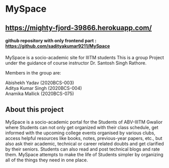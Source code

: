 # MySpace   
## https://mighty-fjord-39866.herokuapp.com/
#### github repository with only frontend part : https://github.com/sadityakumar9211/MySpace
 MySpace is a socio-academic site for IIITM students
 This is a group Project under the guidance of course instructor Dr. Santosh Singh Rathore.
 
  Members in the group are:
 
   Abishekh Yadav (2020BCS-003)       
   Aditya Kumar Singh (2020BCS-004)  
   Anamika Mallick (2020BCS-075)        
   
   ## About this project
   MySpace is a socio-academic portal for the Students of ABV-IIITM Gwalior where Students can not only get organized with their class schedule, get       informed with the upcoming college events organised by various clubs, access helpful resources like books, notes, previous-year papers, etc., but also   ask their academic, technical or career related doubts and get clarified by their seniors. Students can also read and post technical blogs and rate  them. MySpace attempts to make the life of Students simpler by organizing all of the things they need in one place. 
